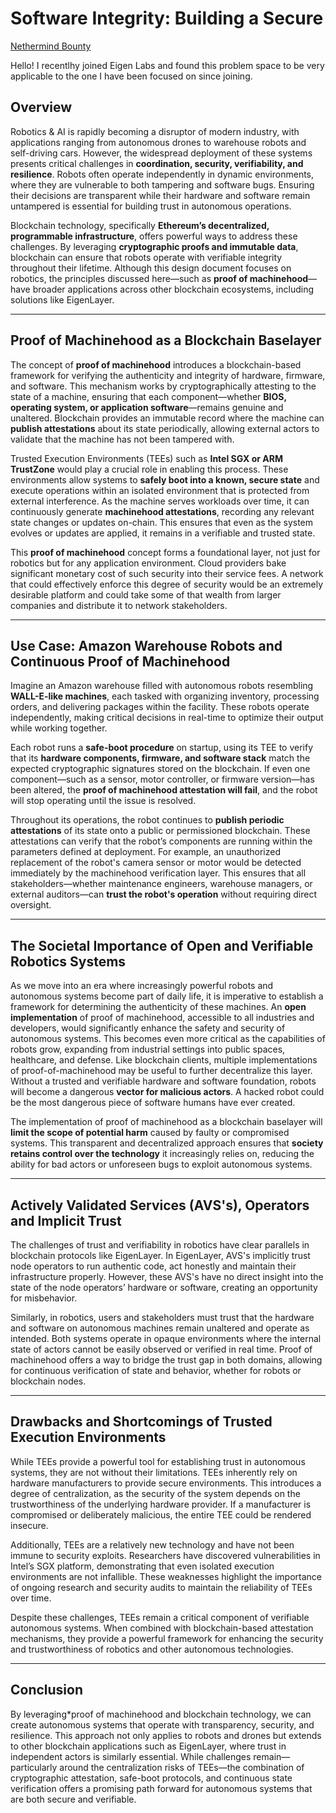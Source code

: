 # Software Integrity: Building a Secure
[Nethermind Bounty](https://ethglobal.com/events/sanfrancisco2024/prizes/nethermind)

Hello! I recentlhy joined Eigen Labs and found this problem space to be very applicable to the one I have been focused on since joining.

## Overview

Robotics & AI is rapidly becoming a disruptor of modern industry, with applications ranging from autonomous drones to warehouse robots and self-driving cars. However, the widespread deployment of these systems presents critical challenges in **coordination, security, verifiability, and resilience**. Robots often operate independently in dynamic environments, where they are vulnerable to both tampering and software bugs. Ensuring their decisions are transparent while their hardware and software remain untampered is essential for building trust in autonomous operations. 

Blockchain technology, specifically **Ethereum’s decentralized, programmable infrastructure**, offers powerful ways to address these challenges. By leveraging **cryptographic proofs and immutable data**, blockchain can ensure that robots operate with verifiable integrity throughout their lifetime. Although this design document focuses on robotics, the principles discussed here—such as **proof of machinehood**—have broader applications across other blockchain ecosystems, including solutions like EigenLayer.

---

## Proof of Machinehood as a Blockchain Baselayer

The concept of **proof of machinehood** introduces a blockchain-based framework for verifying the authenticity and integrity of hardware, firmware, and software. This mechanism works by cryptographically attesting to the state of a machine, ensuring that each component—whether **BIOS, operating system, or application software**—remains genuine and unaltered. Blockchain provides an immutable record where the machine can **publish attestations** about its state periodically, allowing external actors to validate that the machine has not been tampered with.

Trusted Execution Environments (TEEs) such as **Intel SGX or ARM TrustZone** would play a crucial role in enabling this process. These environments allow systems to **safely boot into a known, secure state** and execute operations within an isolated environment that is protected from external interference. As the machine serves workloads over time, it can continuously generate **machinehood attestations**, recording any relevant state changes or updates on-chain. This ensures that even as the system evolves or updates are applied, it remains in a verifiable and trusted state.

This **proof of machinehood** concept forms a foundational layer, not just for robotics but for any application environment. Cloud providers bake significant monetary cost of such security into their service fees. A network that could effectively enforce this degree of security would be an extremely desirable platform and could take some of that wealth from larger companies and distribute it to network stakeholders.

---

## Use Case: Amazon Warehouse Robots and Continuous Proof of Machinehood

Imagine an Amazon warehouse filled with autonomous robots resembling **WALL-E-like machines**, each tasked with organizing inventory, processing orders, and delivering packages within the facility. These robots operate independently, making critical decisions in real-time to optimize their output while working together. 

Each robot runs a **safe-boot procedure** on startup, using its TEE to verify that its **hardware components, firmware, and software stack** match the expected cryptographic signatures stored on the blockchain. If even one component—such as a sensor, motor controller, or firmware version—has been altered, the **proof of machinehood attestation will fail**, and the robot will stop operating until the issue is resolved.

Throughout its operations, the robot continues to **publish periodic attestations** of its state onto a public or permissioned blockchain. These attestations can verify that the robot’s components are running within the parameters defined at deployment. For example, an unauthorized replacement of the robot's camera sensor or motor would be detected immediately by the machinehood verification layer. This ensures that all stakeholders—whether maintenance engineers, warehouse managers, or external auditors—can **trust the robot's operation** without requiring direct oversight.

---

## The Societal Importance of Open and Verifiable Robotics Systems

As we move into an era where increasingly powerful robots and autonomous systems become part of daily life, it is imperative to establish a framework for determining the authenticity of these machines. An **open implementation** of proof of machinehood, accessible to all industries and developers, would significantly enhance the safety and security of autonomous systems. This becomes even more critical as the capabilities of robots grow, expanding from industrial settings into public spaces, healthcare, and defense. Like blockchain clients, multiple implementations of proof-of-machinehood may be useful to further decentralize this layer. Without a trusted and verifiable hardware and software foundation, robots will become a dangerous **vector for malicious actors**. A hacked robot could be the most dangerous piece of software humans have ever created.

The implementation of proof of machinehood as a blockchain baselayer will **limit the scope of potential harm** caused by faulty or compromised systems. This transparent and decentralized approach ensures that **society retains control over the technology** it increasingly relies on, reducing the ability for bad actors or unforeseen bugs to exploit autonomous systems.

---

## Actively Validated Services (AVS's), Operators and Implicit Trust

The challenges of trust and verifiability in robotics have clear parallels in blockchain protocols like EigenLayer. In EigenLayer, AVS's implicitly trust node operators to run authentic code, act honestly and maintain their infrastructure properly. However, these AVS's have no direct insight into the state of the node operators’ hardware or software, creating an opportunity for misbehavior.

Similarly, in robotics, users and stakeholders must trust that the hardware and software on autonomous machines remain unaltered and operate as intended. Both systems operate in opaque environments where the internal state of actors cannot be easily observed or verified in real time. Proof of machinehood offers a way to bridge the trust gap in both domains, allowing for continuous verification of state and behavior, whether for robots or blockchain nodes.

---

## Drawbacks and Shortcomings of Trusted Execution Environments

While TEEs provide a powerful tool for establishing trust in autonomous systems, they are not without their limitations. TEEs inherently rely on hardware manufacturers to provide secure environments. This introduces a degree of centralization, as the security of the system depends on the trustworthiness of the underlying hardware provider. If a manufacturer is compromised or deliberately malicious, the entire TEE could be rendered insecure.

Additionally, TEEs are a relatively new technology and have not been immune to security exploits. Researchers have discovered vulnerabilities in Intel’s SGX platform, demonstrating that even isolated execution environments are not infallible. These weaknesses highlight the importance of ongoing research and security audits to maintain the reliability of TEEs over time.

Despite these challenges, TEEs remain a critical component of verifiable autonomous systems. When combined with blockchain-based attestation mechanisms, they provide a powerful framework for enhancing the security and trustworthiness of robotics and other autonomous technologies.

---

## Conclusion

By leveraging*proof of machinehood and blockchain technology, we can create autonomous systems that operate with transparency, security, and resilience. This approach not only applies to robots and drones but extends to other blockchain applications such as EigenLayer, where trust in independent actors is similarly essential. While challenges remain—particularly around the centralization risks of TEEs—the combination of cryptographic attestation, safe-boot protocols, and continuous state verification offers a promising path forward for autonomous systems that are both secure and verifiable. 




